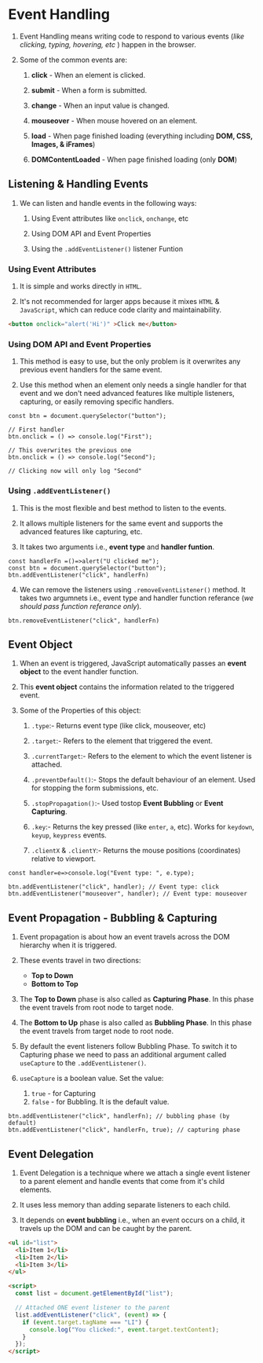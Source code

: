 # Event Handling

1. Event Handling means writing code to respond to various events (_like clicking, typing, hovering, etc_ ) happen in the browser.

2. Some of the common events are:

   1. **click** - When an element is clicked.

   2. **submit** - When a form is submitted.

   3. **change** - When an input value is changed.

   4. **mouseover** - When mouse hovered on an element.

   5. **load** - When page finished loading (everything including **DOM, CSS, Images, & iFrames**)

   6. **DOMContentLoaded** - When page finished loading (only **DOM**)

## Listening & Handling Events

1. We can listen and handle events in the following ways:

   1. Using Event attributes like `onclick`, `onchange`, etc

   2. Using DOM API and Event Properties

   3. Using the `.addEventListener()` listener Funtion

### Using Event Attributes

1. It is simple and works directly in `HTML`.

2. It's not recommended for larger apps because it mixes `HTML` & `JavaScript`, which can reduce code clarity and maintainability.

```HTML
<button onclick="alert('Hi')" >Click me</button>
```

### Using DOM API and Event Properties

1. This method is easy to use, but the only problem is it overwrites any previous event handlers for the same event.

2. Use this method when an element only needs a single handler for that event and we don't need advanced features like multiple listeners, capturing, or easily removing specific handlers.

```JS
const btn = document.querySelector("button");

// First handler
btn.onclick = () => console.log("First");

// This overwrites the previous one
btn.onclick = () => console.log("Second");

// Clicking now will only log "Second"
```

### Using `.addEventListener()`

1. This is the most flexible and best method to listen to the events.

2. It allows multiple listeners for the same event and supports the advanced features like capturing, etc.

3. It takes two arguments i.e., **event type** and **handler funtion**.

```JS
const handlerFn =()=>alert("U clicked me");
const btn = document.querySelector("button");
btn.addEventListener("click", handlerFn)
```

4. We can remove the listeners using `.removeEventListener()` method. It takes two argumnets i.e., event type and handler function referance (_we should pass function referance only_).

```JS
btn.removeEventListener("click", handlerFn)
```

## Event Object

1. When an event is triggered, JavaScript automatically passes an **event object** to the event handler function.

2. This **event object** contains the information related to the triggered event.

3. Some of the Properties of this object:

   1. `.type`:- Returns event type (like click, mouseover, etc)

   2. `.target`:- Refers to the element that triggered the event.

   3. `.currentTarget`:- Refers to the element to which the event listener is attached.

   4. `.preventDefault()`:- Stops the default behaviour of an element. Used for stopping the form submissions, etc.

   5. `.stopPropagation()`:- Used tostop **Event Bubbling** or **Event Capturing**.

   6. `.key`:- Returns the key pressed (like `enter`, `a`, etc). Works for `keydown`, `keyup`, `keypress` events.

   7. `.clientX` & `.clientY`:- Returns the mouse positions (coordinates) relative to viewport.

```JS
const handler=e=>console.log("Event type: ", e.type);

btn.addEventListener("click", handler); // Event type: click
btn.addEventListener("mouseover", handler); // Event type: mouseover
```

## Event Propagation - Bubbling & Capturing

1. Event propagation is about how an event travels across the DOM hierarchy when it is triggered.

2. These events travel in two directions:

   - **Top to Down**
   - **Bottom to Top**

3. The **Top to Down** phase is also called as **Capturing Phase**. In this phase the event travels from root node to target node.

4. The **Bottom to Up** phase is also called as **Bubbling Phase**. In this phase the event travels from target node to root node.

5. By default the event listeners follow Bubbling Phase. To switch it to Capturing phase we need to pass an additional argument called `useCapture` to the `.addEventListener()`.

6. `useCapture` is a boolean value. Set the value:
   1. `true` - for Capturing
   2. `false` - for Bubbling. It is the default value.

```JS
btn.addEventListener("click", handlerFn); // bubbling phase (by default)
btn.addEventListener("click", handlerFn, true); // capturing phase
```

## Event Delegation

1. Event Delegation is a technique where we attach a single event listener to a parent element and handle events that come from it's child elements.

2. It uses less memory than adding separate listeners to each child.

3. It depends on **event bubbling** i.e., when an event occurs on a child, it travels up the DOM and can be caught by the parent.

```HTML
<ul id="list">
  <li>Item 1</li>
  <li>Item 2</li>
  <li>Item 3</li>
</ul>

<script>
  const list = document.getElementById("list");

  // Attached ONE event listener to the parent
  list.addEventListener("click", (event) => {
    if (event.target.tagName === "LI") {
      console.log("You clicked:", event.target.textContent);
    }
  });
</script>
```
